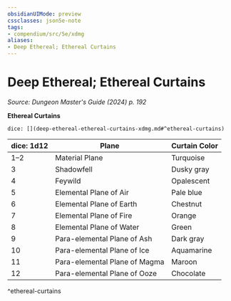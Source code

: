 ```yaml
---
obsidianUIMode: preview
cssclasses: json5e-note
tags:
- compendium/src/5e/xdmg
aliases:
- Deep Ethereal; Ethereal Curtains
---
```

# Deep Ethereal; Ethereal Curtains
*Source: Dungeon Master's Guide (2024) p. 192* 

**Ethereal Curtains**

`dice: [](deep-ethereal-ethereal-curtains-xdmg.md#^ethereal-curtains)`

| dice: 1d12 | Plane | Curtain Color |
|------------|-------|---------------|
| 1–2 | Material Plane | Turquoise |
| 3 | Shadowfell | Dusky gray |
| 4 | Feywild | Opalescent |
| 5 | Elemental Plane of Air | Pale blue |
| 6 | Elemental Plane of Earth | Chestnut |
| 7 | Elemental Plane of Fire | Orange |
| 8 | Elemental Plane of Water | Green |
| 9 | Para-elemental Plane of Ash | Dark gray |
| 10 | Para-elemental Plane of Ice | Aquamarine |
| 11 | Para-elemental Plane of Magma | Maroon |
| 12 | Para-elemental Plane of Ooze | Chocolate |
^ethereal-curtains